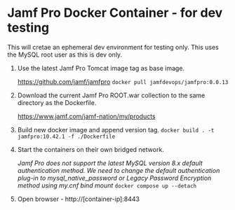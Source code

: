 # Jamf Pro Docker Container - for dev testing

This will cretae an ephemeral dev environment for testing only. This uses the MySQL root user as this is dev only.

1. Use the latest Jamf Pro Tomcat image tag as base image. 

	https://github.com/jamf/jamfpro
		```
		docker pull jamfdevops/jamfpro:0.0.13
		```
2. Download the current Jamf Pro ROOT.war collection to the same directory as the Dockerfile.

	https://www.jamf.com/jamf-nation/my/products

3. Build new docker image and append version tag.
		```
		docker build . -t jamfpro:10.42.1 -f ./Dockerfile
		```
4. Start the containers on their own bridged network. 

	*Jamf Pro does not support the latest MySQL version 8.x default authentication method. We need to change  the default authentication plug-in to mysql_native_password or Legacy Password Encryption method using my.cnf bind mount*
		```
		docker compose up --detach
		```
5. Open browser - http://[container-ip]:8443
